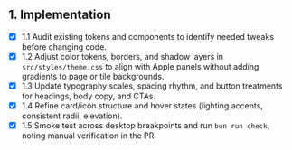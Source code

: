 ## 1. Implementation

- [x] 1.1 Audit existing tokens and components to identify needed tweaks before changing code.
- [x] 1.2 Adjust color tokens, borders, and shadow layers in `src/styles/theme.css` to align with Apple panels without adding gradients to page or tile backgrounds.
- [x] 1.3 Update typography scales, spacing rhythm, and button treatments for headings, body copy, and CTAs.
- [x] 1.4 Refine card/icon structure and hover states (lighting accents, consistent radii, elevation).
- [x] 1.5 Smoke test across desktop breakpoints and run `bun run check`, noting manual verification in the PR.
